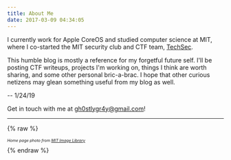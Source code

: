 ```yaml
---
title: About Me
date: 2017-03-09 04:34:05
---
```


I currently work for Apple CoreOS and studied computer science at MIT, where I co-started the MIT security club and CTF team, [TechSec](https://techsec.mit.edu/index.html).

This humble blog is mostly a reference for my forgetful future self. I'll be posting CTF writeups, projects I'm working on, things I think are worth sharing, and some other personal bric-a-brac. I hope that other curious netizens may glean something useful from my blog as well.


-- 1/24/19


Get in touch with me at gh0stlygr4y@gmail.com!

---

{% raw %}
<p style="font-size:.65em;font-style:italic">
Home page photo from <a href="https://www.flickr.com/photos/cpsphotolibrary/">MIT Image Library</a>
</p>
{% endraw %}
